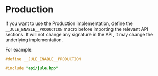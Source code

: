 # Production

If you want to use the Production implementation, define the `__JULE_ENABLE__PRODUCTION` macro before importing the relevant API sections. It will not change any signature in the API, it may change the underlying implementation.

For example:

```cpp
#define __JULE_ENABLE__PRODUCTION

#include "api/jule.hpp"
```
